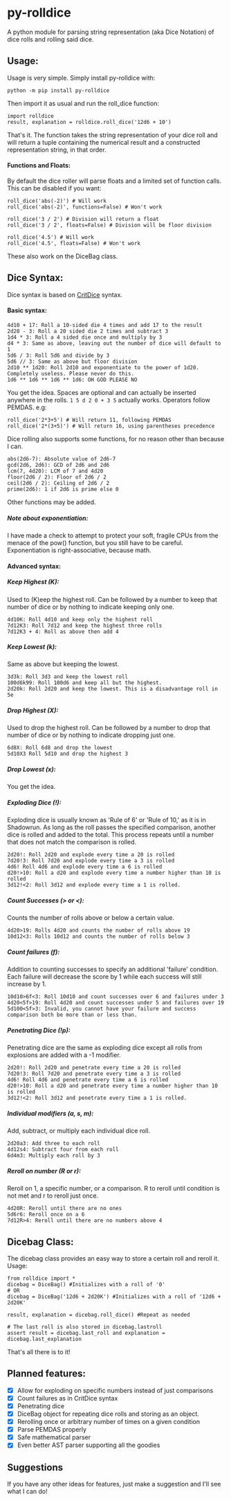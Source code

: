 # py-rolldice
A python module for parsing string representation (aka Dice Notation) of dice rolls and rolling said dice.

## Usage:
Usage is very simple. Simply install py-rolldice with:
```
python -m pip install py-rolldice
```
 Then import it as usual and run the roll_dice function:
```
import rolldice
result, explanation = rolldice.roll_dice('12d6 + 10')
```
That's it. The function takes the string representation of your dice roll and will return a tuple containing the numerical result and a constructed representation string, in that order.
#### Functions and Floats:
By default the dice roller will parse floats and a limited set of function calls. This can be disabled if you want:
```
roll_dice('abs(-2)') # Will work
roll_dice('abs(-2)', functions=False) # Won't work

roll_dice('3 / 2') # Division will return a float
roll_dice('3 / 2', floats=False) # Division will be floor division

roll_dice('4.5') # Will work
roll_dice('4.5', floats=False) # Won't work
```
These also work on the DiceBag class.
## Dice Syntax:

Dice syntax is based on [CritDice](https://www.critdice.com/roll-advanced-dice/) syntax.  
#### Basic syntax:
```
4d10 + 17: Roll a 10-sided die 4 times and add 17 to the result
2d20 - 3: Roll a 20 sided die 2 times and subtract 3
1d4 * 3: Roll a 4 sided die once and multiply by 3
d4 * 3: Same as above, leaving out the number of dice will default to 1
5d6 / 3: Roll 5d6 and divide by 3
5d6 // 3: Same as above but floor division
2d10 ** 1d20: Roll 2d10 and exponentiate to the power of 1d20. Completely useless. Please never do this.
1d6 ** 1d6 ** 1d6 ** 1d6: OH GOD PLEASE NO
```
You get the idea. Spaces are optional and can actually be inserted anywhere in the rolls. `1 5 d 2 0 + 3 5` actually works. Operators follow PEMDAS. e.g: 
```
roll_dice('2*3+5') # Will return 11, following PEMDAS
roll_dice('2*(3+5)') # Will return 16, using parentheses precedence
```
Dice rolling also supports some functions, for no reason other than because I can.
```
abs(2d6-7): Absolute value of 2d6-7
gcd(2d6, 2d6): GCD of 2d6 and 2d6
lcm(7, 4d20): LCM of 7 and 4d20
floor(2d6 / 2): Floor of 2d6 / 2
ceil(2d6 / 2): Ceiling of 2d6 / 2
prime(2d6): 1 if 2d6 is prime else 0
```
Other functions may be added.
##### Note about exponentiation:
I have made a check to attempt to protect your soft, fragile CPUs from the menace of the pow() function, but you still have to be careful.
Exponentiation is right-associative, because math.
#### Advanced syntax:
##### Keep Highest (K):
Used to (K)eep the highest roll. Can be followed by a number to keep that number of dice or by nothing to indicate keeping only one.
```
4d10K: Roll 4d10 and keep only the highest roll
7d12K3: Roll 7d12 and keep the highest three rolls
7d12K3 + 4: Roll as above then add 4
```

##### Keep Lowest (k):
Same as above but keeping the lowest.
```
3d3k: Roll 3d3 and keep the lowest roll
100d6k99: Roll 100d6 and keep all but the highest.
2d20k: Roll 2d20 and keep the lowest. This is a disadvantage roll in 5e
```

##### Drop Highest (X):
Used to drop the highest roll. Can be followed by a number to drop that number of dice or by nothing to indicate dropping just one.
```
6d8X: Roll 6d8 and drop the lowest
5d10X3 Roll 5d10 and drop the highest 3
```

##### Drop Lowest (x):
You get the idea.

##### Exploding Dice (!):
Exploding dice is usually known as 'Rule of 6' or 'Rule of 10,' as it is in Shadowrun. As long as the roll passes the specified comparison, another dice is rolled and added to the total. This process repeats until a number that does not match the comparison is rolled.
```
2d20!: Roll 2d20 and explode every time a 20 is rolled
7d20!3: Roll 7d20 and explode every time a 3 is rolled
4d6! Roll 4d6 and explode every time a 6 is rolled
d20!>10: Roll a d20 and explode every time a number higher than 10 is rolled
3d12!<2: Roll 3d12 and explode every time a 1 is rolled.
```

##### Count Successes (> or <):
Counts the number of rolls above or below a certain value.
```
4d20>19: Rolls 4d20 and counts the number of rolls above 19
10d12<3: Rolls 10d12 and counts the number of rolls below 3
```

##### Count failures (f):
Addition to counting successes to specify an additional 'failure' condition. Each failure will decrease the score by 1 while each success will still increase by 1.
```
10d10>6f<3: Roll 10d10 and count successes over 6 and failures under 3
4d20<5f>19: Roll 4d20 and count successes under 5 and failures over 19
5d100<5f>3: Invalid, you cannot have your failure and success comparison both be more than or less than.
```

##### Penetrating Dice (!p):
Penetrating dice are the same as exploding dice except all rolls from explosions are added with a -1 modifier.
```
2d20!: Roll 2d20 and penetrate every time a 20 is rolled
7d20!3: Roll 7d20 and penetrate every time a 3 is rolled
4d6! Roll 4d6 and penetrate every time a 6 is rolled
d20!>10: Roll a d20 and penetrate every time a number higher than 10 is rolled
3d12!<2: Roll 3d12 and penetrate every time a 1 is rolled.
```

##### Individual modifiers (a, s, m):
Add, subtract, or multiply each individual dice roll.
```
2d20a3: Add three to each roll
4d12s4: Subtract four from each roll
6d4m3: Multiply each roll by 3
```

##### Reroll on number (R or r):
Reroll on 1, a specific number, or a comparison. R to reroll until condition is not met and r to reroll just once.
```
4d20R: Reroll until there are no ones
5d6r6: Reroll once on a 6
7d12R>4: Reroll until there are no numbers above 4
``` 

## Dicebag Class:

The dicebag class provides an easy way to store a certain roll and reroll it. 
Usage:
```
from rolldice import *
dicebag = DiceBag() #Initializes with a roll of '0'
# OR
dicebag = DiceBag('12d6 + 2d20K') #Initializes with a roll of '12d6 + 2d20K'

result, explanation = dicebag.roll_dice() #Repeat as needed

# The last roll is also stored in dicebag.lastroll
assert result = dicebag.last_roll and explanation = dicebag.last_explanation
```
That's all there is to it!

## Planned features:
- [X] Allow for exploding on specific numbers instead of just comparisons
- [X] Count failures as in CritDice syntax
- [X] Penetrating dice
- [X] DiceBag object for repeating dice rolls and storing as an object.
- [X] Rerolling once or arbitrary number of times on a given condition
- [X] Parse PEMDAS properly
- [X] Safe mathematical parser
- [X] Even better AST parser supporting all the goodies
## Suggestions
If you have any other ideas for features, just make a suggestion and I'll see what I can do!

